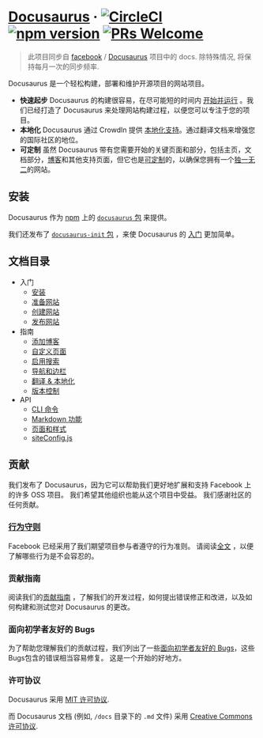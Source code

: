 # [Docusaurus](https://docusaurus.io) &middot;  [![CircleCI](https://circleci.com/gh/facebook/Docusaurus.svg?style=svg)](https://circleci.com/gh/facebook/Docusaurus) [![npm version](https://badge.fury.io/js/docusaurus.svg)](https://badge.fury.io/js/docusaurus) [![PRs Welcome](https://img.shields.io/badge/PRs-welcome-brightgreen.svg)](CONTRIBUTING.md#pull-requests)

> 此项目同步自 [facebook](https://github.com/facebook) / [Docusaurus](https://github.com/facebook/Docusaurus) 项目中的  docs. 除特殊情况, 将保持每月一次的同步频率.

Docusaurus 是一个轻松构建，部署和维护开源项目的网站项目。

* **快速起步** Docusaurus 的构建很容易，在尽可能短的时间内 [开始并运行](docs/getting-started-installation.md) 。我们已经打造了 Docusaurus 来处理网站构建过程，以便您可以专注于您的项目。
* **本地化** Docusaurus 通过 CrowdIn 提供 [本地化支持](docs/guides-translation.md)。通过翻译文档来增强您的国际社区的地位。
* **可定制** 虽然 Docusaurus 带有您需要开始的关键页面和部分，包括主页，文档部分，[博客](docs/guides-blog.md)和其他支持页面，但它也是[可定制](docs/guides-custom-pages.md)的，以确保您拥有一个[独一无二](docs/api-pages.md)的网站。

## 安装

Docusaurus 作为 [npm](https://www.npmjs.com) 上的 [`docusaurus` 包](https://www.npmjs.com/package/docusaurus-init) 来提供。

我们还发布了 [`docusaurus-init` 包](https://www.npmjs.com/package/docusaurus-init) ，来使 Docusaurus 的 [入门](https://docusaurus.io/docs/en/installation.html) 更加简单。

## 文档目录
* 入门
  * [安装](docs/getting-started-installation.md)
  * [准备网站](docs/getting-started-preparation.md)
  * [创建网站](docs/getting-started-site-creation.md)
  * [发布网站](docs/getting-started-publishing.md)
* 指南
  * [添加博客](docs/guides-blog.md)
  * [自定义页面](docs/guides-custom-pages.md)
  * [启用搜索](docs/guides-search.md)
  * [导航和边栏](docs/guides-navigation.md)
  * [翻译 & 本地化](docs/guides-translation.md)
  * [版本控制](docs/guides-versioning.md)
* API
  * [CLI 命令](docs/api-commands.md)
  * [Markdown 功能](docs/api-doc-markdown.md)
  * [页面和样式](docs/api-pages.md)
  * [siteConfig.js](docs/api-site-config.md)

## 贡献

我们发布了 Docusaurus，因为它可以帮助我们更好地扩展和支持 Facebook 上的许多 OSS 项目。 我们希望其他组织也能从这个项目中受益。 我们感谢社区的任何贡献。

### [行为守则](https://code.facebook.com/codeofconduct)

Facebook 已经采用了我们期望项目参与者遵守的行为准则。 请阅读[全文](https://code.facebook.com/codeofconduct) ，以便了解哪些行为是不会容忍的。

### 贡献指南

阅读我们的[贡献指南](https://github.com/facebook/Docusaurus/blob/master/CONTRIBUTING.md) ，了解我们的开发过程，如何提出错误修正和改进，以及如何构建和测试您对 Docusaurus 的更改。

### 面向初学者友好的 Bugs

为了帮助您理解我们的贡献过程，我们列出了一些[面向初学者友好的 Bugs](https://github.com/facebook/Docusaurus/labels/good%20first%20issue)，这些 Bugs包含的错误相当容易修复。 这是一个开始的好地方。

### 许可协议

Docusaurus 采用 [MIT 许可协议](https://github.com/facebook/Docusaurus/blob/master/LICENSE).

而 Docusaurus 文档 (例如, `/docs` 目录下的 `.md` 文件) 采用 [Creative Commons 许可协议](https://github.com/facebook/Docusaurus/blob/master/LICENSE-docs).
